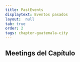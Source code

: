 ```yaml
---
title: PastEvents
displaytext: Eventos pasados
layout:  null
tab: true
order: 2
tags: chapter-guatemala-city
---
```



## Meetings del Capítulo
